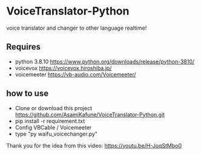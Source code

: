 # VoiceTranslator-Python
voice translator and changer to other language realtime!

## Requires
- python 3.8.10 https://www.python.org/downloads/release/python-3810/
- voicevox https://voicevox.hiroshiba.jp/
- voicemeeter https://vb-audio.com/Voicemeeter/

## how to use
- Clone or download this project https://github.com/AsamiKafune/VoiceTranslator-Python.git
- pip install -r requirement.txt
- Config VBCable / Voicemeeter
- type "py waifu_voicechanger.py"

Thank you for the idea from this video: https://youtu.be/H-JoqStMbo0
